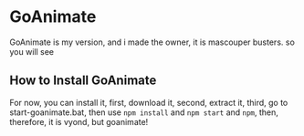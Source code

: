 # GoAnimate
GoAnimate is my version, and i made the owner, it is mascouper busters. so you will see
## How to Install GoAnimate
For now, you can install it, first, download it, second, extract it, third, go to start-goanimate.bat, then use `npm install` and `npm start` and `npm`, then, therefore, it is vyond, but goanimate!
